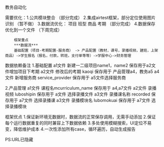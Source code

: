 教务自动化

需要优化：1.公共模块整合 （部分完成）
         2.集成airtest框架，部分定位使用图片识别 （暂不做）
         3.数据流优化： 项目 班型 商品 考期  （部分完成）
         4.数据保存优化到一个文件 （下周完成）



        框架重点
        ***数据流***
        基础配置（项目-考期配置-服务商） -> 产品配置（教材，课号，录播视频，建班，上架商品）->学生报名（报名，付款，转班，支付单等等）->学服中心->财务管理



数据依赖备注
1.基础配置 a1文件 新建一二级项目name1，name2 保存用于a2文件增加项目下考期
          a2文件 修改后的考期 kaoqi 保存用于 产品管理a4，教务a5
          a4文件 新增服务商 service_provider  保存用于 a5文件选择服务商

2.产品管理  a1文件 课程名mcurriculum_name  保存用于 a4,a7文件
           a2文件 录播视频 luboshipin 保存用于 a文件 选择录播文件
           a3文件 录播课名称 recorded  保存用于 a7文件 选择录播课
           a3文件 录播模块名 lubomokuai 保存用于 a7文件 选择录播模块


框架优点
1.保证新环境无数据时，数据流的正常保存调用，无需手动添加
2.保证每个运行数据重复的同时兼容上下数据依赖
3.多处使用模糊搜索，UI定位不易变，降低维护成本
4.一次性添加所有case，循环遍历，自动生成报告

PS:URL已隐藏